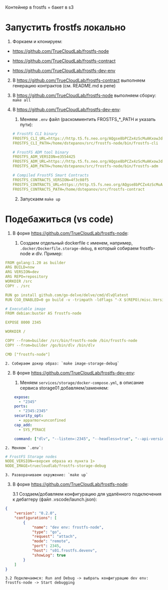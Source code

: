 Контейнер в frostfs = бакет в s3

# Запустить frostfs локально 

1. Форкаем и клонируем:

* https://github.com/TrueCloudLab/frostfs-node

* https://github.com/TrueCloudLab/frostfs-contract

* https://github.com/TrueCloudLab/frostfs-dev-env

2. В https://github.com/TrueCloudLab/frostfs-contract выполняем генерацию контрактов (см. README.md в репе)

3. В https://github.com/TrueCloudLab/frostfs-node выполняем сборку: `make all`

4. В https://github.com/TrueCloudLab/frostfs-dev-env:

    1. Меняем `.env` файл (раскомментить FROSTFS_*_PATH и указать пути):

    ```yaml
    # FrostFS CLI binary
    FROSTFS_CLI_URL=https://http.t5.fs.neo.org/AQgse8bPCZx4zScMuAKxowJdZPbKHp8NDcp15o6VUNmk/C6BNLpYg5gWLHp3DrXozSxxGLDahBuSBCyJoYSSR1M3Q
    FROSTFS_CLI_PATH=/home/dstepanov/src/frostfs-node/bin/frostfs-cli

    # FrostFS ADM tool binary
    FROSTFS_ADM_VERSION=e3554425
    FROSTFS_ADM_URL=https://http.t5.fs.neo.org/AQgse8bPCZx4zScMuAKxowJdZPbKHp8NDcp15o6VUNmk/sXZxy9vbFyJiLhN9qTSXozXK7SN9H8ZC6dpvAt59Zaj
    FROSTFS_ADM_PATH=/home/dstepanov/src/frostfs-node/bin/frostfs-adm

    # Compiled FrostFS Smart Contracts
    FROSTFS_CONTRACTS_VERSION=4f3c08f5
    FROSTFS_CONTRACTS_URL=https://http.t5.fs.neo.org/AQgse8bPCZx4zScMuAKxowJdZPbKHp8NDcp15o6VUNmk/c1nGtturFrSeygYP3AyNHDDLNbs7HhJiH2BQkgZxEmZ
    FROSTFS_CONTRACTS_PATH=/home/dstepanov/src/frostfs-contract
    ```

    2. Запускаем `make up`

# Подебажиться (vs code)

1. В форке https://github.com/TrueCloudLab/frostfs-node:

    1. Создаем отдельный dockerfile с именем, например, `.docker/Dockerfile.storage-debug`, в который собираем frostfs-node и dlv. Пример:

```yaml
FROM golang:1.20 as builder
ARG BUILD=now
ARG VERSION=dev
ARG REPO=repository
WORKDIR /src
COPY . /src

RUN go install github.com/go-delve/delve/cmd/dlv@latest
RUN CGO_ENABLED=0 go build -v -trimpath -ldflags "-X $(REPO)/misc.Version=$(VERSION)" -gcflags="all=-N -l" -o bin/frostfs-node ./cmd/frostfs-node

# Executable image
FROM debian:buster AS frostfs-node

EXPOSE 8000 2345

WORKDIR /

COPY --from=builder /src/bin/frostfs-node /bin/frostfs-node
COPY --from=builder /go/bin/dlv /bin/dlv

CMD ["frostfs-node"]
```



    2. Собираем докер образ: `make image-storage-debug`

2. В форке https://github.com/TrueCloudLab/frostfs-dev-env:

    1. Меняем `services/storage/docker-compose.yml`, в описание сервиса storage01 добавляем/заменяем:

```yaml
    expose:
      - "2345"
    ports:
      - "2345:2345"
    security_opt:
      - apparmor=unconfined
    cap_add:
      - SYS_PTRACE

    command: ["dlv", "--listen=:2345", "--headless=true", "--api-version=2", "--accept-multiclient", "exec", "/bin/frostfs-node", "--","--config", "/etc/frostfs/storage/config.yml"]
```



    2. Меняем `.env`:

```yaml
# FrostFS Storage nodes
NODE_VERSION=<версия образа из пункта 1>
NODE_IMAGE=truecloudlab/frostfs-storage-debug
```



    3. Разворачиваем окружение: `make up`

3. В форке https://github.com/TrueCloudLab/frostfs-node:

    3.1 Создаем/добавляем конфигурацию для удалённого подключения к дебаггеру (файл .vscode/launch.json):

```json
{
    "version": "0.2.0",
    "configurations": [
        {
            "name": "dev env: frostfs-node",
            "type": "go",
            "request": "attach",
            "mode": "remote",
            "port": 2345,
            "host": "s01.frostfs.devenv",
            "showLog": true
        }
    ]
}
```



    3.2 Подключаемся: Run and Debug -> выбрать конфигурацию dev env: frostfs-node -> Start debugging